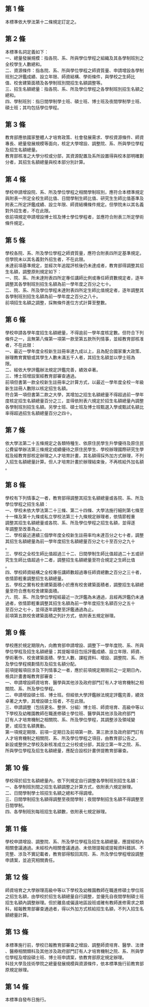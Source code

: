 第 1 條
-------
本標準依大學法第十二條規定訂定之。

第 2 條
-------
本標準名詞定義如下：  
一、總量發展規模：指各院、系、所與學位學程之組織及其各學制班別之  
    全校學生人數總和。  
二、資源條件：指各院、系、所與學位學程之師資質量、申請增設各學制  
    班別之評鑑成績、設立年限、師資結構、學術條件，與學校之生師比  
    值、校舍建築面積及各學制班別間招生名額調整等。  
三、招生名額總量：指各院、系、所及學位學程之各學制班別招生名額之  
    總和。  
四、學制班別：指日間學制學士班、碩士班、博士班及夜間學制學士班、  
    碩士班；其均包括學位學程。

第 3 條
-------
教育部應依國家整體人才培育政策、社會發展需求、學校資源條件、師資  
專長、總量發展規模等面向，核定大學增設、調整院、系、所與學位學程  
及招生名額總量。  
教育部核准之大學分校或分部，其資源配置及系所設置得與校本部明確劃  
分者，其招生名額總量與校本部分別計算。

第 4 條
-------
學校申請增設院、系、所及學位學程之相關學制班別，應符合本標準規定  
與附表一所定全校生師比值、日間學制生師比值、研究生生師比值基準及  
附表二所定評鑑成績、設立年限、師資結構條件規定。但學院未以其名義  
對外招生者，不在此限。  
依前項規定申請增設博士班及博士學位學程者，並應符合附表三所定學術  
條件規定。

第 5 條
-------
學校各院、系、所及學位學程之師資質量，應符合附表四所定基準規定。  
但學院未以其名義對外招生者，不在此限。  
未達前項基準規定，並經次年追蹤評核後仍未達成者，教育部得調整其招  
生名額，調整原則規定如下：  
一、院、系、所未達附表四所定專任講師比例或專任師資數規定者，逐年  
    調整其各學制班別招生名額為前一學年度之百分之七十。  
二、院、系、所及學位學程未達附表四所定生師比值規定者，逐年調整其  
    各學制班別招生名額為前一學年度之百分之八十。  
前項招生名額之調整，採無條件進位方式計算至整數。

第 6 條
-------
學校申請各學年度招生名額總量，不得逾前一學年度核定數。但符合下列  
條件之一，且無第八條第一項第一款至第五款所列情事，並經教育部核准  
者，不在此限：  
一、最近一學年度全校新生註冊率達九成以上，且為配合國家重大政策、  
    辦理教育實驗或其學生人數未滿五千人者，其招生名額並以學士班為  
    限。  
二、經依大學評鑑辦法規定評鑑完善，績效卓著。  
三、博士班增設案經教育部審查通過。  
前項但書第一款全校新生註冊率之計算方式，以最近一學年度全校一年級  
新生註冊人數除以核定招生名額。  
符合第一項但書第二款之大學，其增加之招生名額總量不得超過前一學年  
度核定招生名額總量百分之三，並得依附表六規定於招生名額總量內調整  
各學制班別招生名額。另學士班、碩士班及博士班甄選入學或甄試名額比  
率得超過招生名額總量百分之四十。

第 7 條
-------
依大學法第二十五條規定之各類特種生、依原住民學生升學優待及原住民  
公費留學辦法第三條規定成績優待之原住民學生、學校辦理國際研究生學  
程及經教育部核定辦理之人才培育計畫，其名額得採外加方式辦理，不列  
入招生名額總量計算。但人才培育計畫於辦理結束後，不再核給外加名額  
。

第 8 條
-------
學校有下列情事之一者，教育部得調整其招生名額總量或各院、系、所及  
學位學程之招生名額：  
一、學校未依大學法第二十三條、第二十四條、大學法施行細則第七條至  
    十一條及第十九條或私立學校法第三十九條規定辦理者，依情節輕重  
    調整其招生名額總量或各院、系、所及學位學程之招生名額，並得逐  
    年調整至改善為止。  
二、學校最近連續三個學年度全校新生註冊率均未達百分之七十者，調整  
    其招生名額總量為前一學年度招生名額總量百分之七十至百分之九十  
    。  
三、學校之全校生師比值超過三十二、日間學制生師比值超過二十五或研  
    究生生師比值超過十二者，調整招生名額總量至符合規定之生師比值  
    。  
四、學校師資結構之全校專任講師數超過專任師資總數之百分之三十者，  
    依情節輕重調整招生名額總量。  
五、學校之實有校舍建築面積小於應有校舍建築面積者，調整招生名額總  
    量至符合應有校舍建築面積。  
六、院、系、所及學位學程經最近一次評鑑為未通過，且經再評鑑仍未通  
    過者，依情節輕重調整其招生名額為前一學年度招生名額百分之五十  
    至百分之七十，並得逐年調整至評鑑通過為止。  
前項第五款校舍建築面積之列計方式，依附表五規定辦理。

第 9 條
-------
學校應於規定期限內，向教育部申請增設、調整下一學年度院、系、所與  
學位學程及招生名額總量；其提報項目包括評鑑成績、設立年限、師資、  
學術著作、校舍建築面積、學生人數、課程資料、增設、調整院、系、所  
及學位學程規劃情形及招生名額分配。  
前項提報項目涉及下列情事之一者，應於前項規定期限前之一定期日內，  
檢具計畫書報教育部審查：  
一、申請增設師資培育、醫學與其他涉及政府部門訂有人才培育機制之相  
    關院、系、所及學位學程。  
二、申請增設碩士班、博士班。但經依大學評鑑辦法規定評鑑完善，績效  
    卓著之大學，其增設碩士班者，不在此限。  
三、申請調整（包括更名、整併、分組）博士班、師資培育、高級中等以  
    下學校及幼稚園教師在職進修碩士學位班、醫學與其他涉及政府部門  
    訂有人才培育機制之相關院、系、所及學位學程，其調整涉及領域變  
    更，或招生名額異動。  
第一項規定期限、前項一定期日及前項第一款、第三款涉及政府部門訂有  
人才培育機制之相關院、系、所及學位學程之項目，由教育部公告之。  
新設或整併之學校及新核准成立之分校或分部，其設立第一年之院、系、  
所與學位學程及招生名額總量，應配合設校計畫併提教育部審查。

第 10 條
--------
學校得於招生名額總量內，依下列規定自行調整各學制班別招生名額：  
一、各學制班別間之招生名額調整之計算方式，依附表六規定辦理。  
二、日間學制學士班招生名額之總和不得調增。  
三、日間學制招生名額得調整至夜間學制；夜間學制招生名額不得調整至  
    日間學制。  
四、各學制班別每班招生名額數，依附表七規定辦理。

第 11 條
--------
學校申請增設、調整院、系、所及學位學程及招生名額總量，應提經校內  
相關會議通過。未經校內相關會議通過、未依限提報或提報資料錯誤、不  
完整、涉及不實記載者，教育部得駁回其院、系、所及學位學程增設調整  
申請案，並追究相關責任。

第 12 條
--------
師資培育之大學辦理高級中等以下學校及幼稚園教師在職進修碩士學位班  
之招生名額，由學校於招生名額總量自行調整，並優先自夜間學制碩士班  
招生名額內調整辦理。但於離島或偏遠地區設班或確有教師進修需求之類  
科，經報教育部審查通過者，得以外加方式核給招生名額，不列入招生名  
額總量計算。

第 13 條
--------
本標準施行前，學校已報教育部審查之增設、調整師資培育、醫學、法律  
、醫療相關類科及其他涉及政府部門訂有人才培育機制之院、系、所與學  
位學程及增設碩士班、博士班申請案，依教育部原定規定辦理。  
科技大學及技術學院之總量發展規模與資源條件，依本標準施行前教育部  
原規定辦理。

第 14 條
--------
本標準自發布日施行。

